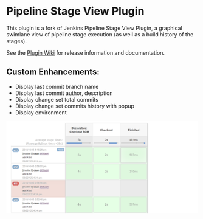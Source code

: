 # Pipeline Stage View Plugin

This plugin is a fork of Jenkins Pipeline Stage View Plugin, a graphical swimlane view of pipeline stage execution (as well as a build history of the stages). 

See the [Plugin Wiki](https://wiki.jenkins-ci.org/display/JENKINS/Pipeline+Stage+View+Plugin) for release information and documentation. 

## Custom Enhancements: 

- Display last commit branch name
- Display last commit author, description
- Display change set total commits
- Display change set commits history with popup
- Display environment


<img src="doc/stage-view.png"/>